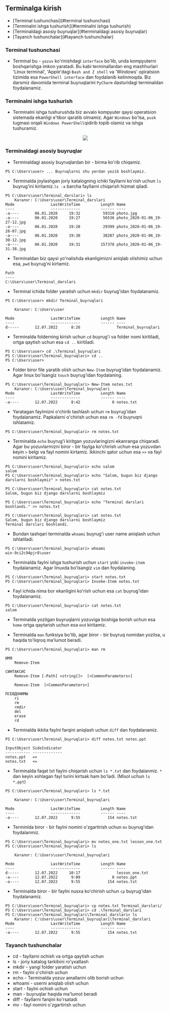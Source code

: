 ## Terminalga kirish

 * [Terminal tushunchasi](#terminal tushunchasi)
 * [Terminalni ishga tushurish](#terminalni ishga tushurish)
 * [Terminaldagi asosiy buyruqlar](#terminaldagi asosiy buyruqlar)
 * [Tayanch tushunchalar](#tayanch tushunchalar)

### Terminal tushunchasi
* Terminal bu - `yozuv` ko'rinishdagi `interface` bo'lib, unda kompyuterni boshqarishga imkon yaratadi. Bu kabi terminallardan eng mashhurlari 'Linux terminal', 'Apple'dagi `Bash and Z shell` va 'Windows' opiratsion tizimida esa `PowerShell interface` dan foydalanib kelinmoqda. Biz darsmiz davomida terminal buyruqlarini `PyCharm` dasturidagi terminaldan foydalanamiz.

### Terminalni ishga tushurish
* Terminalni ishga tushurushda biz avvalo kompyuter qaysi operatsion sistemada ekanligi e'tibor qaratib olmamiz. Agar `Windows` bo'lsa, `pusk` tugmasi orqali `Windows PowerShell`qidirib topib olamiz va ishga tushuramiz.

<p align="center">
    <img src="D:\ochiqai\python\django\01-blog-websayt\blog-proyekt\image\PowerShell.png">
</p>

### Terminaldagi asosiy buyruqlar

* Terminaldagi asosiy buyruqlardan bir - birma ko'rib chiqamiz. 

```
PS C:\Users\user> ... Buyruqlarni shu yerdan yozib boshlaymiz.
```

* Terminalda joylashgan joriy katalogning ichiki fayllarni ko'rish uchun `ls` buyrug'ini kiritamiz.`ls -a` barcha fayllarni chiqarish hizmat qiladi.
```Terminal
PS C:\Users\user\Terminal_darslari> ls
    Каталог: C:\Users\user\Terminal_darslari
Mode                LastWriteTime         Length Name                                                                                      
----                -------------         ------ ----                                                                                      
-a----       06.01.2020     19:32          59310 photo.jpg                                                                                 
-a----       06.01.2020     19:27          56536 photo_2020-01-06_19-27-12.jpg                                                             
-a----       06.01.2020     19:28          29399 photo_2020-01-06_19-28-07.jpg                                                             
-a----       06.01.2020     19:30          38287 photo_2020-01-06_19-30-12.jpg                                                             
-a----       06.01.2020     19:31         157378 photo_2020-01-06_19-31-38.jpg               
```
* Terminaldan biz qaysi yo'nalishda ekanligimizni aniqlab olishimiz uchun esa, `pwd` buyrug'ni kirtamiz.

```Terminal
Path                           
----                           
C:\Users\user\Terminal_darslari
```

* Terminal ichida folder yaratish uchun `mkdir` buyrug'idan foydalanamiz.

```Terminal
PS C:\Users\user> mkdir Terminal_buyruqlari

    Каталог: C:\Users\user

Mode                LastWriteTime         Length Name                                                                                      
----                -------------         ------ ----                                                                                      
d-----       12.07.2022      8:26                Terminal_buyruqlari                                                                       
```

* Terminalda folderning kirish uchun `cd` buyrug'i va folder nomi kiritiladi, ortga qaytish uchun esa `cd ..` kiritiladi.
```Terminal
PS C:\Users\user> cd .\Terminal_buyruqlari
PS C:\Users\user\Terminal_buyruqlari> cd ..
PS C:\Users\user> 
```
* Folder biror file yaratib olish uchun `New-Item` buyrug'idan foydalanamiz. Agar linux bo'lsangiz `touch` buyrug'idan foydalaning.
```Terminal
PS C:\Users\user\Terminal_buyruqlari> New-Item notes.txt
    Каталог: C:\Users\user\Terminal_buyruqlari
Mode                LastWriteTime         Length Name                                                                                      
----                -------------         ------ ----                                                                                      
-a----       12.07.2022      8:42              0 notes.txt 
```

* Yaratagan faylmizni o'chirib tashlash uchun `rm` buyrug'idan foydalanamiz. Papkalarni o'chirish uchun esa `rm -fd` buyruqni ishlatamiz.
```
PS C:\Users\user\Terminal_buyruqlari> rm notes.txt
```

* Terminalda `echo` buyrug'i kiritgan yozuvlaringizni ekanranga chiqaradi. Agar bu yozuvlarmizni biror - bir faylga ko'chirish uchun esa yozuvdan keyin `>` belgi va fayl nomini kirtamiz. Ikkinchi qator uchun esa `>>` va fayl nomini kiritamiz. 
```Terminal
PS C:\Users\user\Terminal_buyruqlari> echo salom
salom
PS C:\Users\user\Terminal_buyruqlari> echo "Salom, bugun biz django darslarni boshlaymiz" > notes.txt

PS C:\Users\user\Terminal_buyruqlari> cat notes.txt
Salom, bugun biz django darslarni boshlaymiz

PS C:\Users\user\Terminal_buyruqlari> echo "Terminal darslari boshlandi." >> notes.txt

PS C:\Users\user\Terminal_buyruqlari> cat notes.txt
Salom, bugun biz django darslarni boshlaymiz
Terminal darslari boshlandi.
```

* Bundan tashqari terminalda `whoami` buyrug'i user name aniqlash uchun ishlatiladi.
```Terminal
PS C:\Users\user\Terminal_buyruqlari> whoami
win-9ci2c94pjr8\user
```

* Terminalda faylni ishga tushurish uchun `start` yoki `invoke-item` foydalanamiz. Agar linuxda bo'lsangiz `vim` dan foydalaning.
```Terminal
PS C:\Users\user\Terminal_buyruqlari> start notes.txt
PS C:\Users\user\Terminal_buyruqlari> Invoke-Item notes.txt
```

* Fayl ichida nima bor ekanligini ko'rish uchun esa `cat` buyrug'idan foydalanamiz.
```Terminal
PS C:\Users\user\Terminal_buyruqlari> cat notes.txt
salom
```

* Terminalda yozilgan buyruqlarni yozuviga boshiga borish uchun esa `home` ortga qaytarish uchun esa `end` kiritamiz.

* Terminalda `man` funksiya bo'lib, agar biror - bir buyruq nomidan yozilsa, u haqida to'liqroq ma'lumot beradi.
```Terminal
PS C:\Users\user\Terminal_buyruqlari> man rm

ИМЯ
    Remove-Item
    
СИНТАКСИС
    Remove-Item [-Path] <string[]>  [<CommonParameters>]
    
    Remove-Item  [<CommonParameters>]
    
ПСЕВДОНИМЫ
    ri
    rm
    rmdir
    del
    erase
    rd
```
* Terminalda ikkita faylni farqini aniqlash uchun `diff` dan foydalanamiz.
```Terminal
PS C:\Users\user\Terminal_buyruqlari> diff notes.txt notes.ppt

InputObject SideIndicator
----------- -------------
notes.ppt   =>           
notes.txt   <=    
```

* Terminalda faqat txt faylni chiqarish uchun `ls *.txt` dan foydalanmiz. `*` dan keyin xohlagan fayl turini kirtsak ham bo'ladi. (Misol uchun `ls *.ppt`) 
```Terminal
PS C:\Users\user\Terminal_buyruqlari> ls *.txt

    Каталог: C:\Users\user\Terminal_buyruqlari

Mode                LastWriteTime         Length Name                                                                                      
----                -------------         ------ ----                                                                                      
-a----       12.07.2022      9:55            154 notes.txt    
```

* Terminlda biror - bir faylni nomini o'zgartirish uchun `mv` buyrug'idan foydalanmiz.
```Terminal
PS C:\Users\user\Terminal_buyruqlari> mv notes_one.txt lesson_one.txt
PS C:\Users\user\Terminal_buyruqlari> ls

    Каталог: C:\Users\user\Terminal_buyruqlari

Mode                LastWriteTime         Length Name                                                                                      
----                -------------         ------ ----                                                                                      
d-----       12.07.2022     10:17                lesson_one.txt                                                                            
-a----       12.07.2022      9:09              0 notes.ppt                                                                                 
-a----       12.07.2022      9:55            154 notes.txt
```

* Terminalda biror - bir faylni nusxa ko'chirish uchun `cp` buyrug'idan foydalanamiz.
```Terminal
PS C:\Users\user\Terminal_buyruqlari> cp notes.txt Terminal_darslari/
PS C:\Users\user\Terminal_buyruqlari> cd .\Terminal_darslari
PS C:\Users\user\Terminal_buyruqlari\Terminal_darslari> ls
    Каталог: C:\Users\user\Terminal_buyruqlari\Terminal_darslari
Mode                LastWriteTime         Length Name                                                                                      
----                -------------         ------ ----                                                                                      
-a----       12.07.2022      9:55            154 notes.txt 
```

### Tayanch tushunchalar

<ul>
<li>cd - fayllarni ochish va ortga qaytish uchun</li>
<li>ls - joriy katalog tarkibini ro'yxatlash</li>
<li>mkdir - yangi folder yaratish uchun</li>
<li>rm - faylni o'chirish uchun</li>
<li>echo - Terminalda yozuv amallarini olib borish uchun</li>
<li>whoami - userni aniqlab olish uchun</li>
<li>start - faylni ochish uchun</li>
<li>man - buyruqlar haqida ma'lumot beradi</li>
<li>diff - fayllarni farqini ko'rsatadi</li>
<li>mv - fayl nomini o'zgartirish uchun</li>
</ul>


